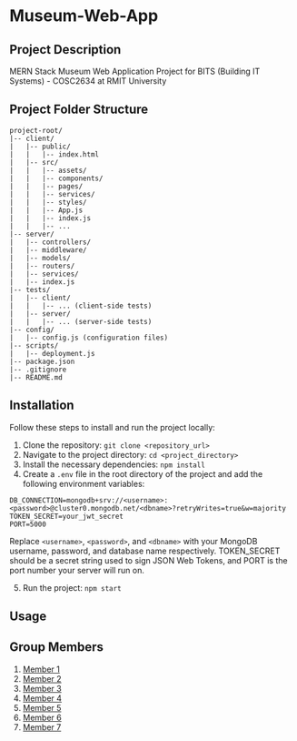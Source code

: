 # Museum-Web-App 
## Project Description
MERN Stack Museum Web Application Project for BITS (Building IT Systems) - COSC2634 at RMIT University 

## Project Folder Structure
```
project-root/  
|-- client/  
|   |-- public/  
|   |   |-- index.html  
|   |-- src/  
|   |   |-- assets/  
|   |   |-- components/  
|   |   |-- pages/  
|   |   |-- services/  
|   |   |-- styles/  
|   |   |-- App.js
|   |   |-- index.js
|   |   |-- ...
|-- server/  
|   |-- controllers/  
|   |-- middleware/  
|   |-- models/  
|   |-- routers/  
|   |-- services/  
|   |-- index.js
|-- tests/  
|   |-- client/  
|   |   |-- ... (client-side tests)
|   |-- server/  
|   |   |-- ... (server-side tests)
|-- config/  
|   |-- config.js (configuration files)
|-- scripts/  
|   |-- deployment.js
|-- package.json  
|-- .gitignore  
|-- README.md  
```

## Installation

Follow these steps to install and run the project locally:

1. Clone the repository: `git clone <repository_url>`
2. Navigate to the project directory: `cd <project_directory>`
3. Install the necessary dependencies: `npm install`
4. Create a `.env` file in the root directory of the project and add the following environment variables:

```properties
DB_CONNECTION=mongodb+srv://<username>:<password>@cluster0.mongodb.net/<dbname>?retryWrites=true&w=majority
TOKEN_SECRET=your_jwt_secret
PORT=5000
```

Replace `<username>`, `<password>`, and `<dbname>` with your MongoDB username, password, and database name respectively. TOKEN_SECRET should be a secret string used to sign JSON Web Tokens, and PORT is the port number your server will run on.  

5. Run the project: `npm start`

## Usage


## Group Members
1. [Member 1]()
2. [Member 2]()
3. [Member 3]()
4. [Member 4]()
5. [Member 5]()
6. [Member 6]()
7. [Member 7]()
